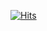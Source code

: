 

<script src="https://utteranc.es/client.js"
        repo="tuaminen/tuaminen.github.io"
        issue-term="pathname"
        theme="github-dark"
        crossorigin="anonymous"
        async>
</script>

[![Hits](https://hits.sh/tuaminen.github.io{{page.url}}.svg)](https://hits.sh/tuaminen.github.io{{page.url}})
